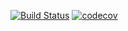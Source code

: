 [![Build Status](https://travis-ci.org/chemisus/provider-redis.svg?branch=master)](https://travis-ci.org/chemisus/provider-redis)
[![codecov](https://codecov.io/gh/chemisus/provider-redis/branch/master/graph/badge.svg)](https://codecov.io/gh/chemisus/provider-redis)
